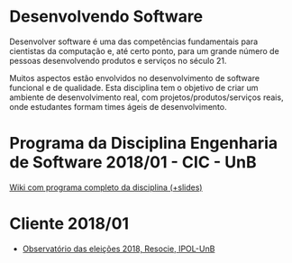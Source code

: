 # Desenvolvendo Software

Desenvolver software é uma das competências fundamentais para cientistas da computação e, até certo ponto, para um grande número de pessoas desenvolvendo produtos e serviços no século 21. 

Muitos aspectos estão envolvidos no desenvolvimento de software funcional e de qualidade. Esta disciplina tem o objetivo de criar um ambiente de desenvolvimento real, com projetos/produtos/serviços reais, onde estudantes formam times ágeis de desenvolvimento. 

# Programa da Disciplina Engenharia de Software 2018/01 - CIC - UnB

[Wiki com programa completo da disciplina (+slides)](https://github.com/unb-cic-esw/Desenvolvendo-Software/wiki/Wiki-do-curso)

# Cliente 2018/01

* [Observatório das eleições 2018, Resocie, IPOL-UnB](https://resocie.github.io/)
